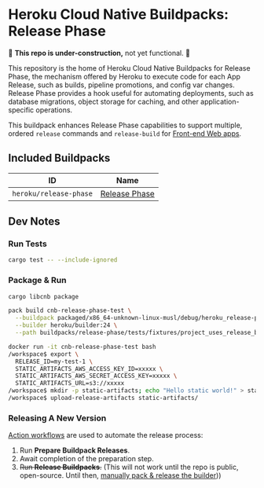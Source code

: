 # Heroku Cloud Native Buildpacks: Release Phase

🚧 **This repo is under-construction,** not yet functional. 🚧

This repository is the home of Heroku Cloud Native Buildpacks for Release Phase, the mechanism offered by Heroku to execute code for each App Release, such as builds, pipeline promotions, and config var changes. Release Phase provides a hook useful for automating deployments, such as database migrations, object storage for caching, and other application-specific operations.

This buildpack enhances Release Phase capabilities to support multiple, ordered `release` commands and `release-build` for [Front-end Web apps](https://github.com/heroku/buildpacks-frontend-web).

## Included Buildpacks

| ID                       | Name                                                 |
|--------------------------|------------------------------------------------------|
| `heroku/release-phase`   | [Release Phase](buildpacks/release-phase/README.md)  |

## Dev Notes

### Run Tests

```bash
cargo test -- --include-ignored
```

### Package & Run

```bash
cargo libcnb package

pack build cnb-release-phase-test \
  --buildpack packaged/x86_64-unknown-linux-musl/debug/heroku_release-phase \
  --builder heroku/builder:24 \
  --path buildpacks/release-phase/tests/fixtures/project_uses_release_build

docker run -it cnb-release-phase-test bash
/workspace$ export \
  RELEASE_ID=my-test-1 \
  STATIC_ARTIFACTS_AWS_ACCESS_KEY_ID=xxxxx \
  STATIC_ARTIFACTS_AWS_SECRET_ACCESS_KEY=xxxxx \
  STATIC_ARTIFACTS_URL=s3://xxxxx
/workspace$ mkdir -p static-artifacts; echo "Hello static world!" > static-artifacts/note.txt
/workspace$ upload-release-artifacts static-artifacts/
```

### Releasing A New Version

[Action workflows](https://github.com/heroku/buildpacks-release-phase/actions) are used to automate the release process:

1. Run **Prepare Buildpack Releases**.
1. Await completion of the preparation step.
1. ~~Run **Release Buildpacks**.~~ (This will not work until the repo is public, open-source. Until then, [manually pack & release the builder](builder/README.md#internal-release-process)))
